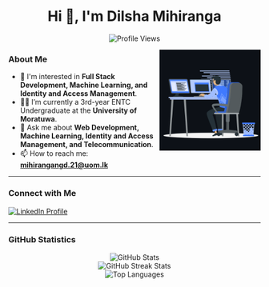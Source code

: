 <h1 align="center">Hi 👋, I'm Dilsha Mihiranga</h1>

<p align="center">
  <img src="https://komarev.com/ghpvc/?username=dilsha01&label=Profile%20views&color=0e75b6&style=flat" alt="Profile Views" />
</p>

<img align="right" src="https://github.com/JaneeshaJ2001/JaneeshaJ2001/blob/main/working_space.gif?raw=true" alt="Working Space" width="40%" />

### About Me

- 👀 I'm interested in **Full Stack Development, Machine Learning, and Identity and Access Management**.
- 🧑‍🎓 I’m currently a 3rd-year ENTC Undergraduate at the **University of Moratuwa**.
- 💬 Ask me about **Web Development, Machine Learning, Identity and Access Management, and Telecommunication**.
- 📫 How to reach me: **mihirangangd.21@uom.lk**

---

### Connect with Me

<p align="left">
  <a href="https://www.linkedin.com/in/dilshamihiranga" target="_blank">
    <img align="center" src="https://raw.githubusercontent.com/rahuldkjain/github-profile-readme-generator/master/src/images/icons/Social/linked-in-alt.svg" alt="LinkedIn Profile" height="30" width="40" />
  </a>
</p>

---

### GitHub Statistics

<p align="center">
  <img src="https://github-readme-stats.vercel.app/api?username=dilsha01&theme=dark&hide_border=false&include_all_commits=false&count_private=false" alt="GitHub Stats" />
  <br />
  <img src="https://github-readme-streak-stats.herokuapp.com/?user=dilsha01&theme=dark&hide_border=false" alt="GitHub Streak Stats" />
  <br />
  <img src="https://github-readme-stats.vercel.app/api/top-langs/?username=dilsha01&theme=dark&hide_border=false&include_all_commits=false&count_private=false&layout=compact" alt="Top Languages" />
</p>
